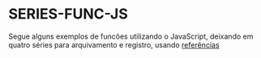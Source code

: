 # SERIES-FUNC-JS
Segue alguns exemplos de funcões utilizando o JavaScript, deixando em quatro séries para arquivamento e registro, usando [referências](https://www.cod3r.com.br/courses/take/javascript-funcional-fundamentos/lessons/16323810-explicacoes-iniciais)
